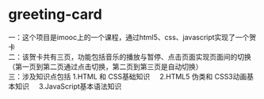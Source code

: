 # greeting-card
一：这个项目是imooc上的一个课程，通过html5、css、javascript实现了一个贺卡          
二：该贺卡共有三页，功能包括音乐的播放与暂停、点击页面实现页面间的切换（第一页到第二页通过点击切换，第二页到第三页是自动切换）         
三：涉及知识点包括 1.HTML 和 CSS基础知识      2.HTML5 伪类和 CSS3动画基本知识      3.JavaScript基本语法知识
